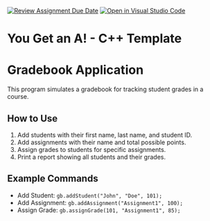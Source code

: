 [![Review Assignment Due Date](https://classroom.github.com/assets/deadline-readme-button-22041afd0340ce965d47ae6ef1cefeee28c7c493a6346c4f15d667ab976d596c.svg)](https://classroom.github.com/a/j_K5Riis)
[![Open in Visual Studio Code](https://classroom.github.com/assets/open-in-vscode-2e0aaae1b6195c2367325f4f02e2d04e9abb55f0b24a779b69b11b9e10269abc.svg)](https://classroom.github.com/online_ide?assignment_repo_id=16615056&assignment_repo_type=AssignmentRepo)
# You Get an A! - C++ Template

# Gradebook Application

This program simulates a gradebook for tracking student grades in a course.

## How to Use

1. Add students with their first name, last name, and student ID.
2. Add assignments with their name and total possible points.
3. Assign grades to students for specific assignments.
4. Print a report showing all students and their grades.

## Example Commands

- Add Student: `gb.addStudent("John", "Doe", 101);`
- Add Assignment: `gb.addAssignment("Assignment1", 100);`
- Assign Grade: `gb.assignGrade(101, "Assignment1", 85);`

